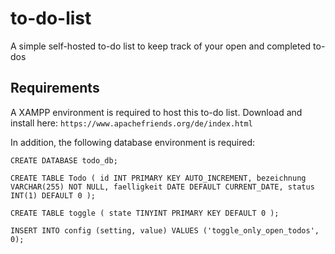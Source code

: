 # to-do-list

A simple self-hosted to-do list to keep track of your open and completed to-dos

## Requirements

A XAMPP environment is required to host this to-do list. Download and install here: 
`https://www.apachefriends.org/de/index.html`

In addition, the following database environment is required:

`CREATE DATABASE todo_db;`

`CREATE TABLE Todo (
    id INT PRIMARY KEY AUTO_INCREMENT,
    bezeichnung VARCHAR(255) NOT NULL,
    faelligkeit DATE DEFAULT CURRENT_DATE,
    status INT(1) DEFAULT 0
);`

`CREATE TABLE toggle (
    state TINYINT PRIMARY KEY DEFAULT 0
);`

`INSERT INTO config (setting, value) VALUES ('toggle_only_open_todos', 0);`
